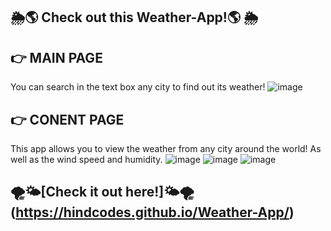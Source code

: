 ## 🌦🌎 Check out this Weather-App!🌎 🌦

## 👉 MAIN PAGE
You can search in the text box any city to find out its weather!
![image](https://github.com/HindCodes/Weather-App/assets/121991962/1b6764db-8971-4bda-8ea3-3b37085b08d9)

## 👉 CONENT PAGE
This app allows you to view the weather from any city around the world! As well as the wind speed and humidity.
![image](https://github.com/HindCodes/Weather-App/assets/121991962/fdc3aee9-5256-4340-a5f2-2571aa11a3f1)
![image](https://github.com/HindCodes/Weather-App/assets/121991962/3f9070ad-0c3f-4d48-b028-874aca752947)
![image](https://github.com/HindCodes/Weather-App/assets/121991962/c2101bef-2d24-4b08-bf3f-853d5a564042)


## 🌪🌤[Check it out here!]🌤🌪(https://hindcodes.github.io/Weather-App/)
